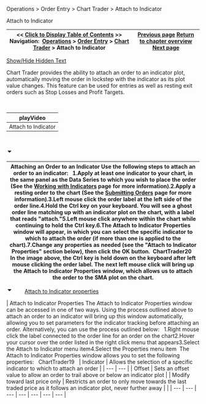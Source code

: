 ﻿


Operations \> Order Entry \> Chart Trader \> Attach to Indicator






















Attach to Indicator







| \<\< [Click to Display Table of Contents](charttrader_attachtoindicator.md) \>\> **Navigation:**     [Operations](operations.md) \> [Order Entry](order_entry.md) \> [Chart Trader](chart_trader.md) \> Attach to Indicator | [Previous page](modifying_and_cancelling_orde2.md) [Return to chapter overview](chart_trader.md) [Next page](properties3.md) |
| --- | --- |




[Show/Hide Hidden Text](javascript:HMToggleExpandAll(!HMAnyToggleOpen()) "Click to open/close expanding sections")









Chart Trader provides the ability to attach an order to an indicator plot, automatically moving the order in lockstep with the indicator as its plot value changes. This feature can be used for entries as well as resting exit orders such as Stop Losses and Profit Targets.


 




| playVideo |
| --- |
| Attach to Indicator |



 


![tog_minus](tog_minus.gif)




| Attaching an Order to an Indicator Use the following steps to attach an order to an indicator:   1\.Apply at least one indicator to your chart, in the same panel as the Data Series to which you wish to place the order (See the [Working with Indicators](working_with_indicators.md) page for more information).2\.Apply a resting order to the chart (See the [Submitting Orders](submitting_orders4.md) page for more information).3\.Left mouse click the order label at the left side of the order line.4\.Hold the Ctrl key on your keyboard. You will see a ghost order line matching up with an indicator plot on the chart, with a label that reads "attach."5\.Left mouse click anywhere within the chart while continuing to hold the Ctrl key.6\.The Attach to Indicator Properties window will appear, in which you can select the specific indicator to which to attach the order (if more than one is applied to the chart).7\.Change any properties as needed (see the "Attach to Indicator Properties" section below), then click the OK button.  ChartTrader20   In the image above, the Ctrl key is held down on the keyboard after left mouse clicking the order label. The next left mouse click will bring up the Attach to Indicator Properties window, which allows us to attach the order to the SMA plot on the chart. |
| --- |



![tog_minus](tog_minus.gif)        [Attach to Indicator properties](javascript:HMToggle('toggle','AttachToIndicatorProperties','AttachToIndicatorProperties_ICON'))




| Attach to Indicator Properties The Attach to Indicator Properties window can be accessed in one of two ways. Using the process outlined above to attach an order to an indicator will bring up this window automatically, allowing you to set parameters for the indicator tracking before attaching an order. Alternatively, you can use the process outlined below:   1\.Right mouse click the label connected to the order line for an order on the chart2\.Hover your cursor over the order listed in the right click menu that appears3\.Select the Attach to Indicator menu item4\.Select the Properties menu item  The Attach to Indicator Properties window allows you to set the following properties:   ChartTrader19     | Indicator | Allows the selection of a specific indicator to which to attach an order | | --- | --- | | Offset | Sets an offset value to allow an order to trail above or below an indicator plot | | Modify toward last price only | Restricts an order to only move towards the last traded price as it follows an indicator plot, never further away | |
| --- | --- | --- | --- | --- | --- | --- |










